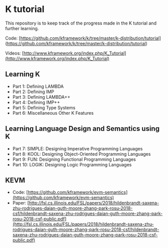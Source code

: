 # K tutorial

This repository is to keep track of the progress made in the K tutorial and further learning.

Code: [https://github.com/kframework/k/tree/master/k-distribution/tutorial] (https://github.com/kframework/k/tree/master/k-distribution/tutorial)

Videos: [http://www.kframework.org/index.php/K_Tutorial](http://www.kframework.org/index.php/K_Tutorial)

## Learning K

- Part 1: Defining LAMBDA
- Part 2: Defining IMP
- Part 3: Defining LAMBDA++
- Part 4: Defining IMP++
- Part 5: Defining Type Systems
- Part 6: Miscellaneous Other K Features

## Learning Language Design and Semantics using K

- Part 7: SIMPLE: Designing Imperative Programming Languages
- Part 8: KOOL: Designing Object-Oriented Programming Languages
- Part 9: FUN: Designing Functional Programming Languages
- Part 10: LOGIK: Designing Logic Programming Languages

## KEVM

- Code: [https://github.com/kframework/evm-semantics](https://github.com/kframework/evm-semantics)
- Paper: [http://fsl.cs.illinois.edu/FSL/papers/2018/hildenbrandt-saxena-zhu-rodrigues-daian-guth-moore-zhang-park-rosu-2018-csf/hildenbrandt-saxena-zhu-rodrigues-daian-guth-moore-zhang-park-rosu-2018-csf-public.pdf](http://fsl.cs.illinois.edu/FSL/papers/2018/hildenbrandt-saxena-zhu-rodrigues-daian-guth-moore-zhang-park-rosu-2018-csf/hildenbrandt-saxena-zhu-rodrigues-daian-guth-moore-zhang-park-rosu-2018-csf-public.pdf)
